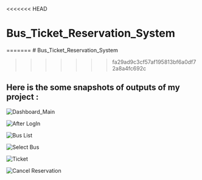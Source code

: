 <<<<<<< HEAD
# Bus_Ticket_Reservation_System 
=======
﻿# Bus_Ticket_Reservation_System 
>>>>>>> fa29ad9c3cf57af195813bf6a0df72a8a4fc692c
## Here is the some snapshots of outputs of my project :


![Dashboard_Main](https://github.com/AvisheikhKundu/Bus_Ticket_Reservation_System/assets/99108598/0036b2de-04fb-45a7-b4b8-3f9cbdb11f50)

![After LogIn](https://github.com/AvisheikhKundu/Bus_Ticket_Reservation_System/assets/99108598/41ee347a-cc55-4bcc-81d8-2f78c52bac90)

![Bus List](https://github.com/AvisheikhKundu/Bus_Ticket_Reservation_System/assets/99108598/a6c82160-017b-42ce-a79d-fc2cbacd488e)

![Select Bus](https://github.com/AvisheikhKundu/Bus_Ticket_Reservation_System/assets/99108598/e490be41-627f-490a-9b16-1a3517318cb4)

![Ticket ](https://github.com/AvisheikhKundu/Bus_Ticket_Reservation_System/assets/99108598/9e2acc43-359e-4991-9ff1-6aa02fa0272f)

![Cancel Reservation](https://github.com/AvisheikhKundu/Bus_Ticket_Reservation_System/assets/99108598/216129e0-43e9-4189-9f53-aaa72fe3c8aa)
